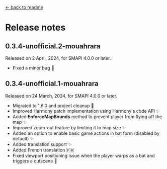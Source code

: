 ﻿[← back to readme](../README.md)

# Release notes

## 0.3.4-unofficial.2-mouahrara
Released on 2 April, 2024, for SMAPI 4.0.0 or later.
* Fixed a minor bug 🔧

## 0.3.4-unofficial.1-mouahrara
Released on 24 March, 2024, for SMAPI 4.0.0 or later.
* Migrated to 1.6.0 and project cleanup 🚀
* Improved Harmony patch implementation using Harmony's code API ✨
* Added **EnforceMapBounds** method to prevent player from flying off the map ✨
* Improved zoom-out feature by limiting it to map size ✨
* Added an option to enable basic game actions in bat form (disabled by default) ✨
* Added translation support ✨
* Added French translation 🇫🇷
* Fixed viewport positioning issue when the player warps as a bat and triggers a cutscene 🔧
